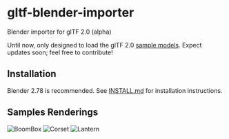 # gltf-blender-importer
Blender importer for glTF 2.0 (alpha)

Until now, only designed to load the glTF 2.0 [sample models](https://github.com/KhronosGroup/glTF-Sample-Models/tree/master/2.0). Expect updates soon; feel free to contribute!

## Installation
Blender 2.78 is recommended. See [INSTALL.md](INSTALL.md) for installation instructions.

## Samples Renderings
![BoomBox](https://github.com/ksons/gltf-blender-importer/blob/master/doc/boom-box.png)
![Corset](https://github.com/ksons/gltf-blender-importer/blob/master/doc/corset.png)
![Lantern](https://github.com/ksons/gltf-blender-importer/blob/master/doc/lantern.png)
